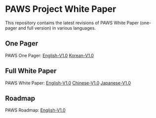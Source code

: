 # PAWS Project White Paper
This repository contains the latest revisions of PAWS White Paper (one-pager and full version) in various languages. 

## One Pager
PAWS One Pager: [English-V1.0](One_Pager/PAWS_OnePager_Eng.pdf) [Korean-V1.0](One_Pager/PAWS_OnePager_Kor.pdf)

## Full White Paper
PAWS White Paper: [English-V1.0](White_Paper/PAWS_WhitePaper_English.pdf) [Chinese-V1.0](White_Paper/PAWS_WhitePaper_Chinese.pdf) [Japanese-V1.0](White_Paper/PAWS_WhitePaper_Japanese.pdf)

## Roadmap
PAWS Roadmap: [English-V1.0](PAWS_Roadmap_Eng.pdf)
